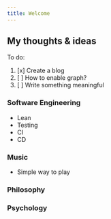 ```yaml
---
title: Welcome
---
```


## My thoughts & ideas

To do:

1. [x] Create a blog
2. [ ] How to enable graph?
3. [ ] Write something meaningful

### Software Engineering

- Lean
- Testing
- CI
- CD

### Music

- Simple way to play

### Philosophy

### Psychology
